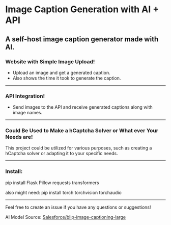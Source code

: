 # Image Caption Generation with AI + API

## A self-host image caption generator made with AI.

### Website with Simple Image Upload!
- Upload an image and get a generated caption.
- Also shows the time it took to generate the caption.

---

### API Integration!
- Send images to the API and receive generated captions along with image names.

---

### Could Be Used to Make a hCaptcha Solver or What ever Your Needs are!
This project could be utilized for various purposes, such as creating a hCaptcha solver or adapting it to your specific needs.

---

### Install:
pip install Flask Pillow requests transformers

also might need:
pip install torch torchvision torchaudio

---

Feel free to create an issue if you have any questions or suggestions!

AI Model Source: [Salesforce/blip-image-captioning-large](https://huggingface.co/Salesforce/blip-image-captioning-large)
